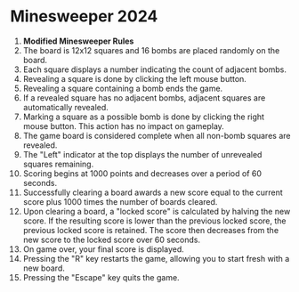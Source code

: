 # Minesweeper 2024

1. **Modified Minesweeper Rules**
2. The board is 12x12 squares and 16 bombs are placed randomly on the board.
3. Each square displays a number indicating the count of adjacent bombs.
4. Revealing a square is done by clicking the left mouse button.
5. Revealing a square containing a bomb ends the game.
6. If a revealed square has no adjacent bombs, adjacent squares are automatically revealed.
7. Marking a square as a possible bomb is done by clicking the right mouse button. This action has no impact on gameplay.
8. The game board is considered complete when all non-bomb squares are revealed.
9. The "Left" indicator at the top displays the number of unrevealed squares remaining.
10. Scoring begins at 1000 points and decreases over a period of 60 seconds.
11. Successfully clearing a board awards a new score equal to the current score plus 1000 times the number of boards cleared.
12. Upon clearing a board, a "locked score" is calculated by halving the new score. If the resulting score is lower than the previous locked score, the previous locked score is retained. The score then decreases from the new score to the locked score over 60 seconds.
13. On game over, your final score is displayed.
14. Pressing the "R" key restarts the game, allowing you to start fresh with a new board.
15. Pressing the "Escape" key quits the game.
